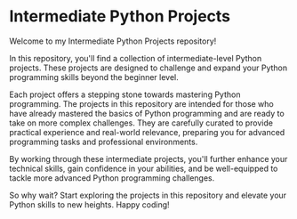 # Intermediate Python Projects

Welcome to my Intermediate Python Projects repository!

In this repository, you'll find a collection of intermediate-level Python projects. These projects are designed to challenge and expand your Python programming skills beyond the beginner level.

Each project offers a stepping stone towards mastering Python programming. The projects in this repository are intended for those who have already mastered the basics of Python programming and are ready to take on more complex challenges. They are carefully curated to provide practical experience and real-world relevance, preparing you for advanced programming tasks and professional environments.

By working through these intermediate projects, you'll further enhance your technical skills, gain confidence in your abilities, and be well-equipped to tackle more advanced Python programming challenges.

So why wait? Start exploring the projects in this repository and elevate your Python skills to new heights. Happy coding! 

